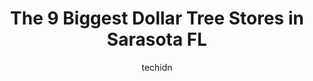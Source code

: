 ---
layout: ampstory
image: https://i0.wp.com/www.depkes.org/wp-content/uploads/2023/06/dollar-tree-0-in-sarasota-fl-1685966640.jpeg?resize=640,853
author: techidn
featured: false
description: Discover the impressive array of Dollar Tree options in Sarasota FL, where you can find 9 of the largest Dollar Tree establishments in the area. From renowned classics to hidden gems, Saraso
title: The 9 Biggest Dollar Tree Stores in Sarasota FL
cover:
   title: The 9 Biggest Dollar Tree Stores in Sarasota FL
   subtitle: Rickpate
   background: https://www.depkes.org/wp-content/uploads/2023/06/dollar-tree-0-in-sarasota-fl-1685966640.jpeg

pages: 
 - layout: thirds
   top: <h1>#1 Dollar Tree</h1>
   bottom: "<p>Very rude cashiers. The messiness was absurd. The amount of freight and uboats on the sales floor made it unshoppable & unsafe to drive the carts around. Some osha violat</p>"
   background: https://www.depkes.org/wp-content/uploads/2023/06/dollar-tree-1-in-sarasota-fl-1685966641.jpeg
   backgroundblur: true
 - layout: thirds
   top: <h1>#2 Dollar Tree</h1>
   bottom: "<p>1247 S Beneva Rd Unit 204, Sarasota, FL 34232, United States</p>"
   background: https://www.depkes.org/wp-content/uploads/2023/06/dollar-tree-2-in-sarasota-fl-1685966642.jpeg
   cta:
      link: https://www.depkes.org/blog/the-9-biggest-dollar-tree-stores-in-sarasota-fl/
      text: The 9 Biggest Dollar Tree Stores in Sarasota FL
 - layout: thirds
   top: <h1>#3 Dollar Tree</h1>
   bottom: "<p>3708 N Tamiami Trail, Sarasota, FL 34234, United States</p>"
   background: https://www.depkes.org/wp-content/uploads/2023/06/dollar-tree-3-in-sarasota-fl-1685966642.jpeg
   cta:
      link: https://www.depkes.org/blog/the-9-biggest-dollar-tree-stores-in-sarasota-fl/
      text: The 9 Biggest Dollar Tree Stores in Sarasota FL
 - layout: thirds
   top: <h1>#4 Dollar Tree</h1>
   bottom: "<p>5382 Fruitville Rd, Sarasota, FL 34232, United States</p>"
   background: https://images.unsplash.com/photo-1567095761054-7a02e69e5c43?ixlib=rb-4.0.3&ixid=MnwxMjA3fDB8MHxwaG90by1wYWdlfHx8fGVufDB8fHx8&auto=format&fit=crop&w=640&h=853&q=80
   cta:
      link: https://www.depkes.org/blog/the-9-biggest-dollar-tree-stores-in-sarasota-fl/
      text: The 9 Biggest Dollar Tree Stores in Sarasota FL
 - layout: thirds
   top: <h1>#5 Dollar Tree</h1>
   bottom: "<p>4880 S Tamiami Trail, Sarasota, FL 34231, United States</p>"
   background: https://images.unsplash.com/photo-1632260260864-caf7fde5ec36?ixlib=rb-4.0.3&ixid=MnwxMjA3fDB8MHxwaG90by1wYWdlfHx8fGVufDB8fHx8&auto=format&fit=crop&w=640&h=853&q=80
   cta:
      link: https://www.depkes.org/blog/the-9-biggest-dollar-tree-stores-in-sarasota-fl/
      text: The 9 Biggest Dollar Tree Stores in Sarasota FL
 - layout: thirds
   top: <h1>#6 Dollar Tree</h1>
   bottom: "<p>8195 S Tamiami Trail Unit 2, Sarasota, FL 34231, United States</p>"
   background: https://images.unsplash.com/photo-1608411404720-c8f0417bcdba?ixlib=rb-4.0.3&ixid=MnwxMjA3fDB8MHxwaG90by1wYWdlfHx8fGVufDB8fHx8&auto=format&fit=crop&w=640&h=853&q=80
   cta:
      link: https://www.depkes.org/blog/the-9-biggest-dollar-tree-stores-in-sarasota-fl/
      text: The 9 Biggest Dollar Tree Stores in Sarasota FL
 - layout: thirds
   top: <h1>#7 Dollar Tree</h1>
   bottom: "<p>501 N Beneva Rd Ste 610, Sarasota, FL 34232, United States</p>"
   background: https://images.unsplash.com/photo-1580610447943-1bfbef5efe07?ixlib=rb-4.0.3&ixid=MnwxMjA3fDB8MHxwaG90by1wYWdlfHx8fGVufDB8fHx8&auto=format&fit=crop&w=640&h=853&q=80
   cta:
      link: https://www.depkes.org/blog/the-9-biggest-dollar-tree-stores-in-sarasota-fl/
      text: The 9 Biggest Dollar Tree Stores in Sarasota FL
 - layout: thirds
   middle: Continue reading...
   background: https://images.unsplash.com/photo-1552083974-186346191183?ixlib=rb-4.0.3&ixid=MnwxMjA3fDB8MHxwaG90by1wYWdlfHx8fGVufDB8fHx8&auto=format&fit=crop&w=640&h=853&q=80
   cta:
      link: https://www.depkes.org/blog/the-9-biggest-dollar-tree-stores-in-sarasota-fl/
      text: The 9 Biggest Dollar Tree Stores in Sarasota FL
      
---
